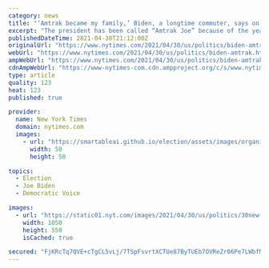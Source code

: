 ```yaml
---
category: news
title: "‘Amtrak became my family,’ Biden, a longtime commuter, says on the railroad’s 50th anniversary."
excerpt: "The president has been called “Amtrak Joe” because of the years he spent taking the train between Washington and Delaware."
publishedDateTime: 2021-04-30T21:12:00Z
originalUrl: "https://www.nytimes.com/2021/04/30/us/politics/biden-amtrak.html"
webUrl: "https://www.nytimes.com/2021/04/30/us/politics/biden-amtrak.html"
ampWebUrl: "https://www.nytimes.com/2021/04/30/us/politics/biden-amtrak.amp.html"
cdnAmpWebUrl: "https://www-nytimes-com.cdn.ampproject.org/c/s/www.nytimes.com/2021/04/30/us/politics/biden-amtrak.amp.html"
type: article
quality: 123
heat: 123
published: true

provider:
  name: New York Times
  domain: nytimes.com
  images:
    - url: "https://smartableai.github.io/election/assets/images/organizations/nytimes.com-50x50.jpg"
      width: 50
      height: 50

topics:
  - Election
  - Joe Biden
  - Democratic Voice

images:
  - url: "https://static01.nyt.com/images/2021/04/30/us/politics/30new-washington-briefing-BidenAmtrak/30new-washington-briefing-BidenAmtrak-facebookJumbo.jpg"
    width: 1050
    height: 550
    isCached: true

secured: "FjKRcTq7QVE+cTgCL5vLj/7TSpFsvrtXCTUe87ByTUEb7OVReZr06Pe7LWbfMg/p3DrhTUrSLMnmT9fn+ULGiHDMWBPd/Jmpxoz7NJ0xVPeZQWSbib0f7o8L5K1JYFDpghqJ9avDcjQdRbvnqT1XahxRMxVLoFj57WA/NmJ/knI+/ToWta5YG4kUFPsF1wwQqqdET6xEMHBRUm9A67/Bo2hDYr771/UD+h1ZSVJwLXyxtnV4kD42GzDLcPkPN5BlsZxldVWHeVZEXlp1hYyRJRaHAcGWJeTInqrovVZkZRddAjas1glKlh+mZ8vuRIEFaZz+nPGqGUrfj8czMCVIy547y7NOLfIxvMjZBH4pDZg=;N7w3Rt9JYnQk/ipgvyEWOQ=="
---
```


